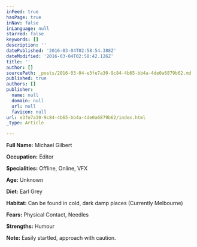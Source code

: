 ```yaml
---
inFeed: true
hasPage: true
inNav: false
inLanguage: null
starred: false
keywords: []
description: ''
datePublished: '2016-03-04T02:58:54.388Z'
dateModified: '2016-03-04T02:58:42.126Z'
title: ''
author: []
sourcePath: _posts/2016-03-04-e3fe7a30-9c84-4b65-bb4a-4de0a6879b62.md
published: true
authors: []
publisher:
  name: null
  domain: null
  url: null
  favicon: null
url: e3fe7a30-9c84-4b65-bb4a-4de0a6879b62/index.html
_type: Article

---
```

**Full Name:** Michael Gilbert

**Occupation:** Editor

**Specialities:** Offline, Online, VFX

**Age:** Unknown

**Diet:** Earl Grey

**Habitat:** Can be found in cold, dark damp places (Currently Melbourne)

**Fears:** Physical Contact, Needles

**Strengths:** Humour

**Note:** Easily startled, approach with caution.